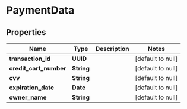# PaymentData
## Properties

Name | Type | Description | Notes
------------ | ------------- | ------------- | -------------
**transaction\_id** | **UUID** |  | [default to null]
**credit\_cart\_number** | **String** |  | [default to null]
**cvv** | **String** |  | [default to null]
**expiration\_date** | **Date** |  | [default to null]
**owner\_name** | **String** |  | [default to null]



